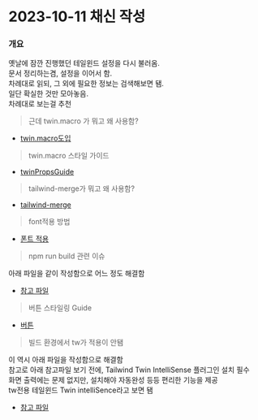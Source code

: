 # 2023-10-11 채신 작성

### 개요

옛날에 잠깐 진행했던 테일윈드 설정을 다시 불러옴.  
문서 정리하는겸, 설정을 이어서 함.  
차례대로 읽되, 그 외에 필요한 정보는 검색해보면 됌.  
일단 확실한 것만 모아놓음.  
차례대로 보는걸 추천

> 근데 twin.macro 가 뭐고 왜 사용함?

-   [twin.macro도입](twinmacro.md)

> twin.macro 스타일 가이드

-   [twinPropsGuide](twinPropStylingGuide.md)

> tailwind-merge가 뭐고 왜 사용함?

-   [tailwind-merge](../src/app/lib/README.md)

> font적용 방법

-   [폰트 적용](font.md)

> npm run build 관련 이슈

아래 파일을 같이 작성함으로 어느 정도 해결함

-   [참고 파일](npmrunbuildissue.md)

> 버튼 스타일링 Guide

-   [버튼](../src/components/buttons/README.md)

> 빌드 환경에서 tw가 적용이 안됌

이 역시 아래 파일을 작성함으로 해결함  
참고로 아래 참고파일 보기 전에, Tailwind Twin IntelliSense 플러그인 설치 필수  
화면 출력에는 문제 없지만, 설치해야 자동완성 등등 편리한 기능을 제공  
tw전용 테일윈드 Twin intelliSence라고 보면 됌

-   [참고 파일](npmrunbuildissue.md)
